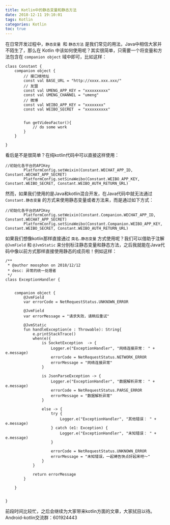```yaml
---
title: Kotlin中的静态变量和静态方法
date: 2018-12-11 19:10:01
tags: Kotlin
categories: Kotlin
toc: true
---
```

在日常开发过程中，`静态变量 `和  `静态方法` 是我们常见的用法，Java中相信大家并不陌生了，那么在 Kotlin 中该如何使用呢？其实很简单，只需要一个将变量和方法包含在 `companion object` 域中即可，比如这样：

```
class Constant {
    companion object {
        // 接口根地址
        const val BASE_URL = "http://xxxx.xxx.xxx/"
        // 友盟
        const val UMENG_APP_KEY = "xxxxxxxxxx"
        const val UMENG_CHANNEL = "umeng"
        // 微博
        const val WEIBO_APP_KEY = "xxxxxxxx"
        const val WEIBO_SECRET  = "xxxxxxxxxx"
        
        
        fun getVideoFactor(){
            // do some work
        }
    }

}
```
<!--more-->
看后是不是很简单？在纯kotlin代码中可以直接这样使用：

```
//初始化各平台的APIKey
        PlatformConfig.setWeixin(Constant.WECHAT_APP_ID, Constant.WECHAT_APP_SECRET)
        PlatformConfig.setSinaWeibo(Constant.WEIBO_APP_KEY, Constant.WEIBO_SECRET, Constant.WEIBO_AUTH_RETURN_URL)
```

然而，如果我们使用的是Java和kotlin混合开发，在Java代码中就无法通过 `Constant.静态变量` 的方式来使用静态变量或者方法来，而是通过如下方式：

```
//初始化各平台的APIKey
        PlatformConfig.setWeixin(Constant.Companion.WECHAT_APP_ID, Constant.WECHAT_APP_SECRET)
        PlatformConfig.setSinaWeibo(Constant.Companion.WEIBO_APP_KEY, Constant.WEIBO_SECRET, Constant.WEIBO_AUTH_RETURN_URL)
```



如果我们想像kotlin那样直接通过 `类名.静态变量` 方式使用呢？我们可以借助于注解 `@JvmField` 和 `@JvmStatic` 来分别标注静态变量和静态方法，之后我就能在Java代码中像以前方式那样直接使用静态的成员啦！例如这样：

```
/**
 * @author moosphon on 2018/12/12
 * desc: 异常的统一处理者
 */
class ExceptionHandler {


    companion object {
        @JvmField
        var errorCode = NetRequestStatus.UNKNOWN_ERROR

        @JvmField
        var errorMessage = "请求失败，请稍后重试"

        @JvmStatic
        fun handleException(e : Throwable): String{
            e.printStackTrace()
            when(e){
                is SocketException  -> {
                    Logger.e("ExceptionHandler", "网络连接异常： " + e.message)
                    errorCode = NetRequestStatus.NETWORK_ERROR
                    errorMessage = "网络连接异常"
                }

                is JsonParseException -> {
                    Logger.e("ExceptionHandler", "数据解析异常： " + e.message)
                    errorCode = NetRequestStatus.PARSE_ERROR
                    errorMessage = "数据解析异常"
                }

                else -> {
                    try {
                        Logger.e("ExceptionHandler", "其他错误： " + e.message)
                    } catch (e1: Exception) {
                        Logger.e("ExceptionHandler", "未知错误： " + e.message)
                    }

                    errorCode = NetRequestStatus.UNKNOWN_ERROR
                    errorMessage = "未知错误，一起祷告快点好起来吧～"
                }
            }

            return errorMessage
        }

    }


}
```

前段时间比较忙，之后会继续为大家带来kotlin方面的文章，大家拭目以待。Android-kotlin交流群：601924443
